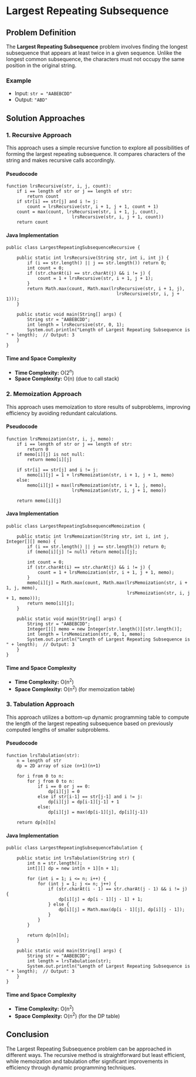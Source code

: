 Largest Repeating Subsequence
=============================

Problem Definition
------------------

The **Largest Repeating Subsequence** problem involves finding the longest subsequence that appears at least twice in a given sequence. Unlike the longest common subsequence, the characters must not occupy the same position in the original string.

### Example

*   Input: `str = "AABEBCDD"`
*   Output: `"ABD"`

Solution Approaches
-------------------

### 1\. Recursive Approach

This approach uses a simple recursive function to explore all possibilities of forming the largest repeating subsequence. It compares characters of the string and makes recursive calls accordingly.

#### Pseudocode

    function lrsRecursive(str, i, j, count):
        if i == length of str or j == length of str:
            return count
        if str[i] == str[j] and i != j:
            count = lrsRecursive(str, i + 1, j + 1, count + 1)
        count = max(count, lrsRecursive(str, i + 1, j, count), 
                             lrsRecursive(str, i, j + 1, count))
        return count
    

#### Java Implementation

    public class LargestRepeatingSubsequenceRecursive {
    
        public static int lrsRecursive(String str, int i, int j) {
            if (i == str.length() || j == str.length()) return 0;
            int count = 0;
            if (str.charAt(i) == str.charAt(j) && i != j) {
                count = 1 + lrsRecursive(str, i + 1, j + 1);
            }
            return Math.max(count, Math.max(lrsRecursive(str, i + 1, j), 
                                              lrsRecursive(str, i, j + 1)));
        }
    
        public static void main(String[] args) {
            String str = "AABEBCDD";
            int length = lrsRecursive(str, 0, 1);
            System.out.println("Length of Largest Repeating Subsequence is " + length);  // Output: 3
        }
    }
    

#### Time and Space Complexity

*   **Time Complexity:** O(2<sup>n</sup>)
*   **Space Complexity:** O(n) (due to call stack)

### 2\. Memoization Approach

This approach uses memoization to store results of subproblems, improving efficiency by avoiding redundant calculations.

#### Pseudocode

    function lrsMemoization(str, i, j, memo):
        if i == length of str or j == length of str:
            return 0
        if memo[i][j] is not null:
            return memo[i][j]
        
        if str[i] == str[j] and i != j:
            memo[i][j] = 1 + lrsMemoization(str, i + 1, j + 1, memo)
        else:
            memo[i][j] = max(lrsMemoization(str, i + 1, j, memo), 
                             lrsMemoization(str, i, j + 1, memo))
        
        return memo[i][j]
    

#### Java Implementation

    public class LargestRepeatingSubsequenceMemoization {
    
        public static int lrsMemoization(String str, int i, int j, Integer[][] memo) {
            if (i == str.length() || j == str.length()) return 0;
            if (memo[i][j] != null) return memo[i][j];
    
            int count = 0;
            if (str.charAt(i) == str.charAt(j) && i != j) {
                count = 1 + lrsMemoization(str, i + 1, j + 1, memo);
            }
            memo[i][j] = Math.max(count, Math.max(lrsMemoization(str, i + 1, j, memo), 
                                                  lrsMemoization(str, i, j + 1, memo)));
            return memo[i][j];
        }
    
        public static void main(String[] args) {
            String str = "AABEBCDD";
            Integer[][] memo = new Integer[str.length()][str.length()];
            int length = lrsMemoization(str, 0, 1, memo);
            System.out.println("Length of Largest Repeating Subsequence is " + length);  // Output: 3
        }
    }
    

#### Time and Space Complexity

*   **Time Complexity:** O(n<sup>2</sup>)
*   **Space Complexity:** O(n<sup>2</sup>) (for memoization table)

### 3\. Tabulation Approach

This approach utilizes a bottom-up dynamic programming table to compute the length of the largest repeating subsequence based on previously computed lengths of smaller subproblems.

#### Pseudocode

    function lrsTabulation(str):
        n = length of str
        dp = 2D array of size (n+1)(n+1)
    
        for i from 0 to n:
            for j from 0 to n:
                if i == 0 or j == 0:
                    dp[i][j] = 0
                else if str[i-1] == str[j-1] and i != j:
                    dp[i][j] = dp[i-1][j-1] + 1
                else:
                    dp[i][j] = max(dp[i-1][j], dp[i][j-1])
        
        return dp[n][n]
    

#### Java Implementation

    public class LargestRepeatingSubsequenceTabulation {
    
        public static int lrsTabulation(String str) {
            int n = str.length();
            int[][] dp = new int[n + 1][n + 1];
    
            for (int i = 1; i <= n; i++) {
                for (int j = 1; j <= n; j++) {
                    if (str.charAt(i - 1) == str.charAt(j - 1) && i != j) {
                        dp[i][j] = dp[i - 1][j - 1] + 1;
                    } else {
                        dp[i][j] = Math.max(dp[i - 1][j], dp[i][j - 1]);
                    }
                }
            }
    
            return dp[n][n];
        }
    
        public static void main(String[] args) {
            String str = "AABEBCDD";
            int length = lrsTabulation(str);
            System.out.println("Length of Largest Repeating Subsequence is " + length);  // Output: 3
        }
    }
    

#### Time and Space Complexity

*   **Time Complexity:** O(n<sup>2</sup>)
*   **Space Complexity:** O(n<sup>2</sup>) (for the DP table)

Conclusion
----------

The Largest Repeating Subsequence problem can be approached in different ways. The recursive method is straightforward but least efficient, while memoization and tabulation offer significant improvements in efficiency through dynamic programming techniques.